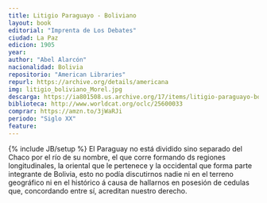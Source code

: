 ```yaml
---
title: Litigio Paraguayo - Boliviano
layout: book
editorial: "Imprenta de Los Debates"
ciudad: La Paz
edicion: 1905
year: 
author: "Abel Alarcón"
nacionalidad: Bolivia
repositorio: "American Libraries"
repurl: https://archive.org/details/americana
img: litigio_boliviano_Morel.jpg
descarga: https://ia801508.us.archive.org/17/items/litigio-paraguayo-boliviano-abel-alarcon/Litigio%20paraguayo-boliviano%20-%20Abel%20Alarc%C3%B3n.pdf
biblioteca: http://www.worldcat.org/oclc/25600033
comprar: https://amzn.to/3jWaRJi
periodo: "Siglo XX"
feature: 
---
```

{% include JB/setup %}
El Paraguay no está dividido sino separado del Chaco por el río de su nombre, el que corre formando ds regiones longitudinales, la oriental que le pertenece y la occidental que forma parte integrante de Bolivia, esto no podía discutirnos nadie ni en el terreno geográfico ni en el histórico á causa de hallarnos en posesión de cedulas que, concordando entre sí, acreditan nuestro derecho.
